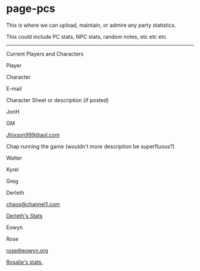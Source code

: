 <!-- TITLE: page-pcs -->
<!-- SUBTITLE: A game log for Inizii -->

# page-pcs

This is where we can upload, maintain, or admire any party statistics.

This could include PC stats, NPC stats, random notes, etc etc etc.

---

Current Players and Characters

Player

Character

E-mail

Character Sheet or description (if posted)

JonH

GM

[Jhixson999@aol.com](mailto:Jhixson999@aol.com)

Chap running the game (wouldn't more description be superfluous?)

Walter

Kyrel

Greg

Derleth

[chaos@channel1.com](mailto:chaos@channel1.com)

[Derleth's Stats](memesis.php?id=237)

Eowyn

Rose

[rose@eowyn.org](mailto:rose@eowyn.org)

[Rosalie's stats.](http://www.eowyn.org/roleplaying/inizii/rose/rosalie.html)